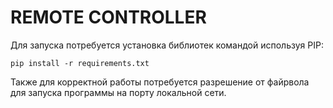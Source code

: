 # REMOTE CONTROLLER



Для запуска потребуется установка библиотек командой используя PIP:

```
pip install -r requirements.txt
```

Также для корректной работы потребуется разрешение от файрвола для запуска программы на порту локальной сети.

